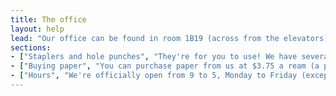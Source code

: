 ```yaml
---
title: The office
layout: help
lead: "Our office can be found in room 1B19 (across from the elevators), in Burnside basement. Our staff consists solely of volunteers, so although we try to keep the office staffed during our opening hours, it's possible that the office will be empty at times during and outside of our official opening hours. Feel free to drop by if you have problems with a [computer](computer.html) or [printer](printing.html), [found a USB](lost-items.html) or just want to say hi. Please note that the computers within the office itself are reserved for use by staff."
sections:
- ["Staplers and hole punches", "They're for you to use! We have several staplers with a capacity of up to 60 pages, and 1 hole punch with a capacity of up to about 40 pages. We also have a staple remover and other miscellaneous items like scissors and paperclips - just ask."]
- ["Buying paper", "You can purchase paper from us at $3.75 a ream (a package of 500 pages)."]
- ["Hours", "We're officially open from 9 to 5, Monday to Friday (except breaks and holidays), during the fall and winter terms. Outside of these hours, our door has to be closed, but there's often someone in there - just knock. Note that we hold meetings (typically lasting a half-hour or less) every MEETING_DAY at MEETING_TIME, so if you have an inquiry that isn't urgent, please come by another time."]
---
```

